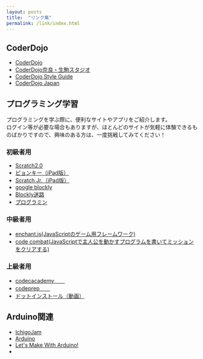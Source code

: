 ```yaml
---
layout: posts
title:  "リンク集"
permalink: /link/index.html
---
```

## CoderDojo
- [CoderDojo](https://coderdojo.com/)
- [CoderDojo奈良・生駒スタジオ](https://scratch.mit.edu/studios/522153/)
- [CoderDojo Style Guide](https://app.frontify.com/d/E6KNDhunr9mR/coderdojo-style-guide-1460385526)
- [CoderDojo Japan](http://coderdojo.jp/)

## プログラミング学習
プログラミングを学ぶ際に、便利なサイトやアプリをご紹介します。  
ログイン等が必要な場合もありますが、ほとんどのサイトが気軽に体験できるものばかりですので、興味のある方は、一度挑戦してみてください！

### 初級者用
- [Scratch2.0](http://scratch.mit.edu)
- [ピョンキー（iPad版）](https://itunes.apple.com/jp/app/pyonki/id905012686?mt=8)
- [Scratch Jr.（iPad版）](https://itunes.apple.com/us/app/scratchjr/id895485086?ls=1&amp;mt=8)
- [google blockly](http://code.google.com/p/blockly/)
-	[Blockly迷路](https://blockly-games.appspot.com/maze?lang=ja)
- [プログラミン](http://www.mext.go.jp/programin/)

### 中級者用
- [enchant.js(JavaScriptのゲーム用フレームワーク)](http://9leap.net/)
- [code combat(JavaScriptで主人公を動かすプログラムを書いてミッションをクリアする)](http://codecombat.com)

### 上級者用
- [codecacademy　　](http://www.codecademy.com/ja/learn)
- [codeprep　　](http://codeprep.jp/ja)
- [ドットインストール（動画）](http://dotinstall.com/)

## Arduino関連
- [IchigoJam](http://ichigojam.net/)
- [Arduino](http://www.arduino.cc/)
- [Let's Make With Arduino!](http://lets.makewitharduino.com/)
-